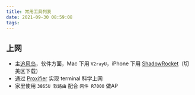 ```yaml
---
title: 常用工具列表
date: 2021-09-30 08:59:08
tags:
---
```


## 上网
- 主[追风岛](https://admin.91zfdao.com/auth/register?code=B5pg)，软件方面，Mac 下用 `V2rayU`，iPhone 下用 [ShadowRocket](https://itunes.apple.com/us/app/shadowrocket/id932747118?mt=8)（切美区下载）
- 通过 [Proxifier](https://www.proxifier.com/) 实现 terminal 科学上网
- 家里使用 `3865U 软路由` 配合 `网件 R7000` 做AP
